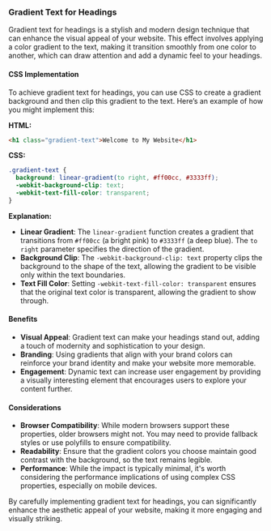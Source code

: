 ### Gradient Text for Headings

Gradient text for headings is a stylish and modern design technique that can enhance the visual appeal of your website. This effect involves applying a color gradient to the text, making it transition smoothly from one color to another, which can draw attention and add a dynamic feel to your headings.

#### CSS Implementation

To achieve gradient text for headings, you can use CSS to create a gradient background and then clip this gradient to the text. Here’s an example of how you might implement this:

**HTML:**
```html
<h1 class="gradient-text">Welcome to My Website</h1>
```

**CSS:**
```css
.gradient-text {
  background: linear-gradient(to right, #ff00cc, #3333ff);
  -webkit-background-clip: text;
  -webkit-text-fill-color: transparent;
}
```

**Explanation:**
- **Linear Gradient**: The `linear-gradient` function creates a gradient that transitions from `#ff00cc` (a bright pink) to `#3333ff` (a deep blue). The `to right` parameter specifies the direction of the gradient.
- **Background Clip**: The `-webkit-background-clip: text` property clips the background to the shape of the text, allowing the gradient to be visible only within the text boundaries.
- **Text Fill Color**: Setting `-webkit-text-fill-color: transparent` ensures that the original text color is transparent, allowing the gradient to show through.

#### Benefits

- **Visual Appeal**: Gradient text can make your headings stand out, adding a touch of modernity and sophistication to your design.
- **Branding**: Using gradients that align with your brand colors can reinforce your brand identity and make your website more memorable.
- **Engagement**: Dynamic text can increase user engagement by providing a visually interesting element that encourages users to explore your content further.

#### Considerations

- **Browser Compatibility**: While modern browsers support these properties, older browsers might not. You may need to provide fallback styles or use polyfills to ensure compatibility.
- **Readability**: Ensure that the gradient colors you choose maintain good contrast with the background, so the text remains legible.
- **Performance**: While the impact is typically minimal, it's worth considering the performance implications of using complex CSS properties, especially on mobile devices.

By carefully implementing gradient text for headings, you can significantly enhance the aesthetic appeal of your website, making it more engaging and visually striking.

